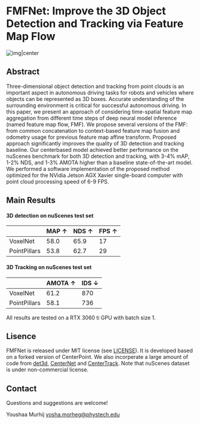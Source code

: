 # FMFNet: Improve the 3D Object Detection and Tracking via Feature Map Flow
![img|center](./demo.GIF)


## Abstract
Three-dimensional object detection and tracking from point clouds is an important aspect in autonomous driving tasks for robots and vehicles where objects can be represented as 3D boxes. Accurate understanding of the surrounding environment is critical for successful autonomous driving. In this paper, we present an approach of considering time-spatial feature map aggregation from different time steps of deep neural model inference (named feature map flow, FMF). We propose several versions of the FMF:
from common concatenation to context-based feature map fusion and odometry usage for previous feature map affine transform. Proposed approach significantly improves the quality of 3D detection and tracking baseline. Our centerbased model achieved better performance on the nuScenes benchmark for both 3D detection and tracking, with 3-4% mAP, 1-2% NDS, and 1-3% AMOTA higher than a baseline state-of-the-art model. We performed a software implementation of the proposed method optimized for the NVidia
Jetson AGX Xavier single-board computer with point cloud processing speed of 6-9 FPS.

## Main Results
#### 3D detection on nuScenes test set 

|         |  MAP ↑  | NDS ↑  | FPS ↑|
|---------|---------|--------|------|
|VoxelNet |  58.0   | 65.9   |  17  |    
|PointPillars |  53.8   | 62.7   | 29 |    

#### 3D Tracking on nuScenes test set 

|          | AMOTA ↑ | IDS ↓ |
|----------|---------|---------|
| VoxelNet |   61.2      |  870       |       
| PointPillars |   58.1      |  736       |  

All results are tested on a RTX 3060 ti GPU with batch size 1.
## Lisence
FMFNet is released under MIT license (see [LICENSE](LICENSE)). It is developed based on a forked version of CenterPoint. We also incorperate a large amount of code from [det3d](https://github.com/poodarchu/Det3D), [CenterNet](https://github.com/xingyizhou/CenterNet) and [CenterTrack](https://github.com/xingyizhou/CenterTrack). Note that nuScenes dataset is under non-commercial license.

## Contact
Questions and suggestions are welcome! 

Youshaa Murhij [yosha.morheg@phystech.edu](mailto:yosha.morheg@phystech.edu) 
